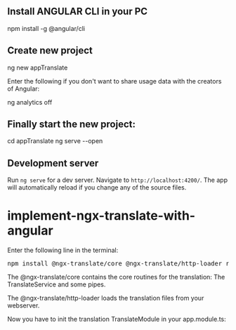 ## Install ANGULAR CLI in your PC

npm install -g @angular/cli

## Create new project

ng new appTranslate

Enter the following if you don't want to share usage data with the creators of Angular:

ng analytics off

## Finally start the new project:

cd appTranslate
ng serve --open

## Development server

Run `ng serve` for a dev server. Navigate to `http://localhost:4200/`. The app will automatically reload if you change any of the source files.

# implement-ngx-translate-with-angular

Enter the following line in the terminal:

<pre>npm install @ngx-translate/core @ngx-translate/http-loader rxjs --save</pre>

The @ngx-translate/core contains the core routines for the translation: The TranslateService and some pipes.

The @ngx-translate/http-loader loads the translation files from your webserver.

Now you have to init the translation TranslateModule in your app.module.ts:
